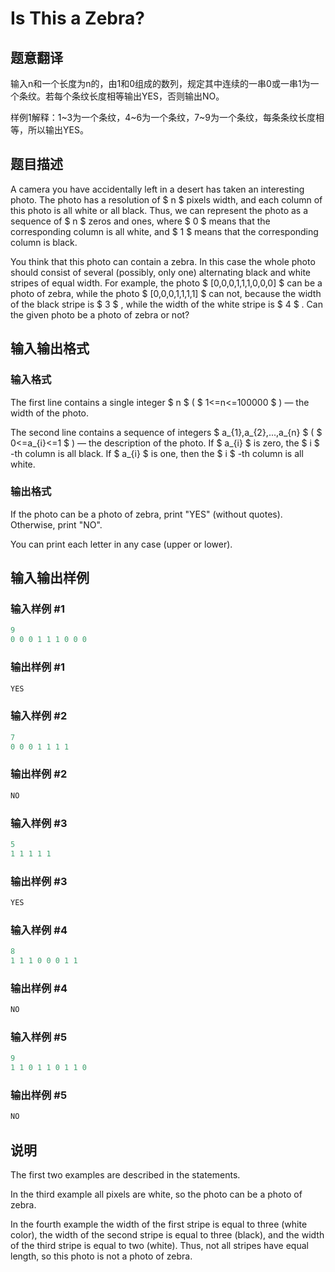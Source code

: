 # Is This a Zebra?

## 题意翻译

输入n和一个长度为n的，由1和0组成的数列，规定其中连续的一串0或一串1为一个条纹。若每个条纹长度相等输出YES，否则输出NO。

样例1解释：1~3为一个条纹，4~6为一个条纹，7~9为一个条纹，每条条纹长度相等，所以输出YES。

## 题目描述

A camera you have accidentally left in a desert has taken an interesting photo. The photo has a resolution of $ n $ pixels width, and each column of this photo is all white or all black. Thus, we can represent the photo as a sequence of $ n $ zeros and ones, where $ 0 $ means that the corresponding column is all white, and $ 1 $ means that the corresponding column is black.

You think that this photo can contain a zebra. In this case the whole photo should consist of several (possibly, only one) alternating black and white stripes of equal width. For example, the photo $ [0,0,0,1,1,1,0,0,0] $ can be a photo of zebra, while the photo $ [0,0,0,1,1,1,1] $ can not, because the width of the black stripe is $ 3 $ , while the width of the white stripe is $ 4 $ . Can the given photo be a photo of zebra or not?

## 输入输出格式

### 输入格式

The first line contains a single integer $ n $ ( $ 1<=n<=100000 $ ) — the width of the photo.

The second line contains a sequence of integers $ a_{1},a_{2},...,a_{n} $ ( $ 0<=a_{i}<=1 $ ) — the description of the photo. If $ a_{i} $ is zero, the $ i $ -th column is all black. If $ a_{i} $ is one, then the $ i $ -th column is all white.

### 输出格式

If the photo can be a photo of zebra, print "YES" (without quotes). Otherwise, print "NO".

You can print each letter in any case (upper or lower).

## 输入输出样例

### 输入样例 #1

```cpp
9
0 0 0 1 1 1 0 0 0

```
### 输出样例 #1

```cpp
YES

```
### 输入样例 #2

```cpp
7
0 0 0 1 1 1 1

```
### 输出样例 #2

```cpp
NO

```
### 输入样例 #3

```cpp
5
1 1 1 1 1

```
### 输出样例 #3

```cpp
YES

```
### 输入样例 #4

```cpp
8
1 1 1 0 0 0 1 1

```
### 输出样例 #4

```cpp
NO

```
### 输入样例 #5

```cpp
9
1 1 0 1 1 0 1 1 0

```
### 输出样例 #5

```cpp
NO

```
## 说明

The first two examples are described in the statements.

In the third example all pixels are white, so the photo can be a photo of zebra.

In the fourth example the width of the first stripe is equal to three (white color), the width of the second stripe is equal to three (black), and the width of the third stripe is equal to two (white). Thus, not all stripes have equal length, so this photo is not a photo of zebra.

